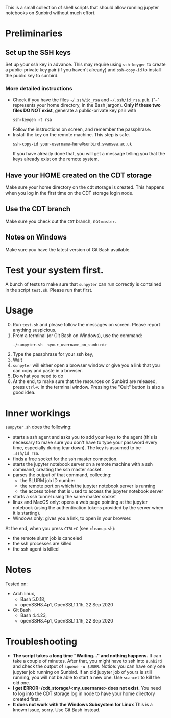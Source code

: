 This is a small collection of shell scripts that should allow running
jupyter notebooks on Sunbird without much effort.

# Preliminaries
 
## Set up the SSH keys
  Set up your ssh key in advance. 
  This may require using `ssh-keygen` 
  to create a public-private key pair 
  (if you haven't already)
  and `ssh-copy-id` to install the public key to sunbird.
  
### More detailed instructions
  - Check if you have the files `~/.ssh/id_rsa`
    and  `~/.ssh/id_rsa.pub`.
    ("`~`" represents your home directory, 
    in the Bash jargon).
    **Only if these two files DO NOT exist**,
    generate a public-private key pair with
    ```
    ssh-keygen -t rsa 
    ```
    Follow the instructions on screen,
    and remember the passphrase.
  - Install the key on the remote machine.
    This step is safe.
    ```
    ssh-copy-id your-username-here@sunbird.swansea.ac.uk
    ``` 
    If you have already done that, 
    you will get a message 
    telling you that the keys already exist on the remote system.

## Have your HOME created on the CDT storage
  Make sure your home directory on the cdt storage is created. 
  This happens when you log in the first time on the CDT storage login node. 

## Use the CDT branch
 Make sure you check out the `CDT` branch, not `master`.

## Notes on **Windows**
  Make sure you have 
  the latest version of Git Bash 
  available.

# Test your system first.
  A bunch of tests 
  to make sure that `sunpyter` can run correctly 
  is contained in the script `test.sh`.
  Please run that first.

# Usage

0. Run `test.sh` 
   and please follow the messages on screen.
   Please report anything suspicious.
1. From a terminal (or Git Bash on Windows),
   use the command:
   ```bash
   ./sunpyter.sh  <your_username_on_sunbird>
   ```
2. Type the passphrase for your ssh key,
3. Wait
4. `sunpyter` will 
   either open a browser window 
   or give you a link 
   that you can copy and paste in a browser.
5. Do what you need to do 
6. At the end, 
   to make sure that 
   the resources on Sunbird are released,
   press `Ctrl+C` in the terminal window.
   Pressing the "Quit" button is also a good idea.
   

# Inner workings
`sunpyter.sh` does the following:
- starts a ssh agent and asks you to add your keys to the agent
  (this is necessary to make sure 
  you don't have to type your password 
  every time, especially during tear down).
  The key is assumed to be `.ssh/id_rsa`.
- finds a free socket for the ssh master connection.
- starts the jupyter notebook server on a remote machine with a ssh command, creating the ssh master socket.
- parses the output of that command, collecting:
  * the SLURM job ID number
  * the remote port on which the jupyter notebook server is running
  * the access token that is used to access the jupyter notebook server
- starts a ssh tunnel using the same master socket
- linux and MacOS only: opens a web page 
  pointing at the jupyter notebook 
  (using the authentication tokens provided by the server when it is starting).
- Windows only: gives you a link,
  to open in your browser.

At the end, when you press `CTRL+C` (see `cleanup.sh`):
- the remote slurm job is canceled
- the ssh processes are killed 
- the ssh agent is killed

# Notes
Tested on:
- Arch linux,
  - Bash 5.0.18, 
  - openSSH8.4p1, OpenSSL1.1.1h, 22 Sep 2020
- Git Bash
  - Bash 4.4.23, 
  - openSSH8.4p1, OpenSSL1.1.1h, 22 Sep 2020
   
# Troubleshooting
  * **The script takes a long time "Waiting..." and nothing happens.**
    It can take a couple of minutes. 
    After that, you might have to ssh into `sunbird` 
    and check the output of `squeue -u $USER`.
    Notice: you can have only one jupyter job running on Sunbird.
    If an old jupyter job of yours is still running, 
    you will not be able to start a new one. 
    Use `scancel` to kill the old one.
  * **I get ERROR: /cdt_storage/<my_username> does not exist.**
    You need to log into the CDT storage log in node 
    to have your home directory created first.
  * **It does not work with the Windows Subsystem for Linux**
    This is a known issue, sorry. 
    Use Git Bash instead.
